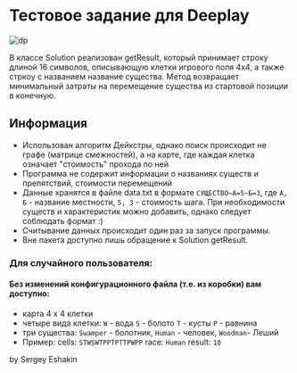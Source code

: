 # Тестовое задание для Deeplay

![dp](https://user-images.githubusercontent.com/91516214/173095400-1e30544c-8745-4e11-b1ec-e7df780e55e8.png)

В классе Solution реализован getResult, 
который принимает строку длиной 16 символов, описывающую клетки игрового поля 4х4, а также стркоу с названием название существа.
Метод возвращает минимальный затраты на перемещение существа из стартовой позиции в конечную.

## Информация
- Использован алгоритм Дейкстры, однако поиск происходит не графе (матрице смежностей), а на карте, где каждая клетка означает "стоимость" прохода по ней
- Программа не содержит информации о названиях существ и препятствий, стоимости перемещений
- Данные хранятся в файле data.txt в формате `СУЩЕСТВО~А=5~Б=3`, где `А, Б` - название местности,
`5, 3` - стоимость шага. При необходимости существ и характеристик можно добавить, однако следует соблюдать формат :)
- Считывание данных происходит один раз за запуск программы.
- Вне пакета доступно лишь обращение к Solution.getResult.

### Для случайного пользователя:
#### Без изменений конфигурационного файла (т.е. из коробки) вам доступно:
- карта 4 х 4 клетки
- четыре вида клетки: `W` - вода `S` - болото  `T` - кусты `P` - равнина
- три существа: `Swamper` - болотник, `Human` - человек, `Woodman`- Леший
- Пример: cells: `STWSWTPPTPTTPWPP` race: `Human` result: `10`

by Sergey Eshakin
